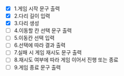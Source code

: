 - [x] 1.게임 시작 문구 출력
- [x] 2.다리 길이 입력
- [x] 3.다리 생성
- [ ] 4.이동할 칸 선택 문구 출력
- [ ] 5.이동칸 선택 입력
- [ ] 6.선택에 따라 결과 출력
- [ ] 7.실패 시 게임 재시도 문구 출력
- [ ] 8.재시도 여부에 따라 게임 이어서 진행 또는 종료
- [ ] 9.게임 종료 문구 출력